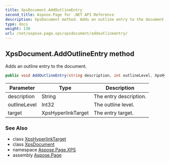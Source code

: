 ```yaml
---
title: XpsDocument.AddOutlineEntry
second_title: Aspose.Page for .NET API Reference
description: XpsDocument method. Adds an outline entry to the document
type: docs
weight: 130
url: /net/aspose.page.xps/xpsdocument/addoutlineentry/
---
```

## XpsDocument.AddOutlineEntry method

Adds an outline entry to the document.

```csharp
public void AddOutlineEntry(string description, int outlineLevel, XpsHyperlinkTarget target)
```

| Parameter | Type | Description |
| --- | --- | --- |
| description | String | The entry description. |
| outlineLevel | Int32 | The outline level. |
| target | XpsHyperlinkTarget | The entry target. |

### See Also

* class [XpsHyperlinkTarget](../../../aspose.page.xps.xpsmodel/xpshyperlinktarget/)
* class [XpsDocument](../)
* namespace [Aspose.Page.XPS](../../xpsdocument/)
* assembly [Aspose.Page](../../../)


